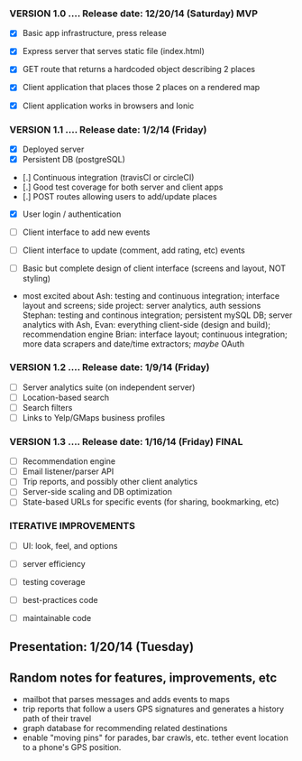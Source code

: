
### VERSION  1.0 .... Release date:   12/20/14 (Saturday) **MVP**

- [X] Basic app infrastructure, press release
- [X] Express server that serves static file (index.html) 
- [X] GET route that returns a hardcoded object describing 2 places
- [X] Client application that places those 2 places on a rendered map
- [X] Client application works in browsers and Ionic


### VERSION  1.1 .... Release date:   1/2/14 (Friday)

- [X] Deployed server 
- [X] Persistent DB (postgreSQL)
- [.] Continuous integration (travisCI or circleCI)
- [.] Good test coverage for both server and client apps
- [.] POST routes allowing users to add/update places
- [X] User login / authentication
- [ ] Client interface to add new events
- [ ] Client interface to update (comment, add rating, etc) events
- [ ] Basic but complete design of client interface (screens and layout, NOT styling)


- most excited about
  Ash: testing and continuous integration; interface layout and screens; side project: server analytics, auth sessions
  Stephan: testing and continous integration; persistent mySQL DB; server analytics with Ash, 
  Evan: everything client-side (design and build); recommendation engine
  Brian: interface layout; continuous integration; more data scrapers and date/time extractors; *maybe* OAuth


### VERSION  1.2 .... Release date:   1/9/14 (Friday)

- [ ] Server analytics suite (on independent server)
- [ ] Location-based search
- [ ] Search filters
- [ ] Links to Yelp/GMaps business profiles

### VERSION  1.3 .... Release date:   1/16/14 (Friday) **FINAL**

- [ ] Recommendation engine
- [ ] Email listener/parser API
- [ ] Trip reports, and possibly other client analytics
- [ ] Server-side scaling and DB optimization
- [ ] State-based URLs for specific events (for sharing, bookmarking, etc)

### ITERATIVE IMPROVEMENTS

- [ ] UI: look, feel, and options
- [ ] server efficiency
- [ ] testing coverage
- [ ] best-practices code
- [ ] maintainable code


## Presentation: 1/20/14 (Tuesday)


## Random notes for features, improvements, etc

- mailbot that parses messages and adds events to maps
- trip reports that follow a users GPS signatures and generates a history path of their travel
- graph database for recommending related destinations
- enable "moving pins" for parades, bar crawls, etc.  tether event location to a phone's GPS position.

